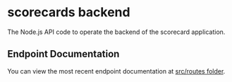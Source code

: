 # scorecards backend

The Node.js API code to operate the backend of the scorecard application.

## Endpoint Documentation
You can view the most recent endpoint documentation at [src/routes folder](src/routes/README.md).
